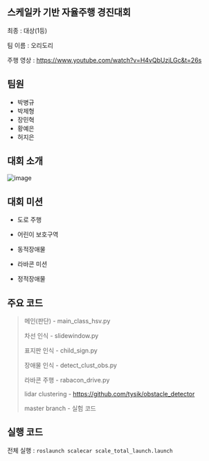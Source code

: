 ## 스케일카 기반 자율주행 경진대회

최종 : 대상(1등)

팀 이름 : 오리도리

주행 영상 : https://www.youtube.com/watch?v=H4vQbUzjLGc&t=26s

## 팀원 

- 박병규
- 박제형
- 장민혁
- 황예은
- 허지은

## 대회 소개

![image](https://user-images.githubusercontent.com/39543006/187234064-b618b98f-e34c-4679-bef9-94bcd93718cd.png)

## 대회 미션

- 도로 주행

- 어린이 보호구역 

- 동적장애물

- 라바콘 미션

- 정적장애물

## 주요 코드

> 메인(판단) - main_class_hsv.py
> 
> 차선 인식 - slidewindow.py
> 
> 표지판 인식 - child_sign.py
> 
> 장애물 인식 - detect_clust_obs.py
> 
> 라바콘 주행 - rabacon_drive.py
>
> lidar clustering - https://github.com/tysik/obstacle_detector
>
> master branch - 실험 코드


## 실행 코드

전체 실행 : `roslaunch scalecar scale_total_launch.launch`




  
 
